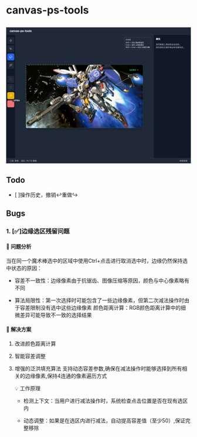 # canvas-ps-tools

##
![screenshot](./example.png)

## Todo
- [ ]操作历史，撤销↩️重做↪️

## Bugs
### 1. [✅]边缘选区残留问题
#### 🐛 问题分析
当在同一个魔术棒选中的区域中使用Ctrl+点击进行取消选中时，边缘仍然保持选中状态的原因：

- 容差不一致性：边缘像素由于抗锯齿、图像压缩等原因，颜色与中心像素略有不同

- 算法局限性：第一次选择时可能包含了一些边缘像素，但第二次减法操作时由于容差限制没有选中这些边缘像素
颜色距离计算：RGB颜色距离计算中的细微差异可能导致不一致的选择结果

#### 🔧 解决方案
1. 改进颜色距离计算
2. 智能容差调整
3. 增强的泛洪填充算法
    支持动态容差参数,确保在减法操作时能够选择到所有相关的边缘像素,保持4连通的像素遍历方式
    
    💡 工作原理
    
    - 检测上下文：当用户进行减法操作时，系统检查点击位置是否在现有选区内

    - 动态调整：如果是在选区内进行减法，自动提高容差值（至少50）,保证完整移除
